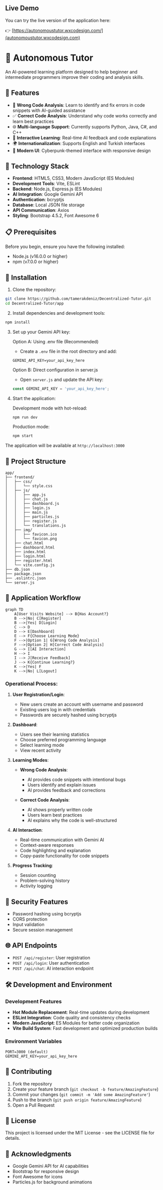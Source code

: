 ## Live Demo

You can try the live version of the application here:

👉 [https://autonomoustutor.wxcodesign.com/](autonomoustutor.wxcodesign.com)


# 🤖 Autonomous Tutor

An AI-powered learning platform designed to help beginner and intermediate programmers improve their coding and analysis skills.

## 🌟 Features

- 🐛 **Wrong Code Analysis**: Learn to identify and fix errors in code snippets with AI-guided assistance
- ✅ **Correct Code Analysis**: Understand why code works correctly and learn best practices
- 🌐 **Multi-language Support**: Currently supports Python, Java, C#, and C++
- 🔄 **Interactive Learning**: Real-time AI feedback and code explanations
- 🌍 **Internationalization**: Supports English and Turkish interfaces
- 🎨 **Modern UI**: Cyberpunk-themed interface with responsive design

## 🔧 Technology Stack

- **Frontend**: HTML5, CSS3, Modern JavaScript (ES Modules)
- **Development Tools**: Vite, ESLint
- **Backend**: Node.js, Express.js (ES Modules)
- **AI Integration**: Google Gemini API
- **Authentication**: bcryptjs
- **Database**: Local JSON file storage
- **API Communication**: Axios
- **Styling**: Bootstrap 4.5.2, Font Awesome 6

## 📋 Prerequisites

Before you begin, ensure you have the following installed:

- Node.js (v16.0.0 or higher)
- npm (v7.0.0 or higher)

## 🚀 Installation

1. Clone the repository:

```bash
git clone https://github.com/tamerakdeniz/Decentralized-Tutor.git
cd Decentralized-Tutor/app
```

2. Install dependencies and development tools:

```bash
npm install
```

3. Set up your Gemini API key:

   Option A: Using .env file (Recommended)

   - Create a `.env` file in the root directory and add:

   ```env
   GEMINI_API_KEY=your_api_key_here
   ```

   Option B: Direct configuration in server.js

   - Open `server.js` and update the API key:

   ```javascript
   const GEMINI_API_KEY = 'your_api_key_here';
   ```

4. Start the application:

   Development mode with hot-reload:

   ```bash
   npm run dev
   ```

   Production mode:

   ```bash
   npm start
   ```

The application will be available at `http://localhost:3000`

## 📁 Project Structure

```
app/
├── frontend/
│   ├── css/
│   │   └── style.css
│   ├── js/
│   │   ├── app.js
│   │   ├── chat.js
│   │   ├── dashboard.js
│   │   ├── login.js
│   │   ├── main.js
│   │   ├── particles.js
│   │   ├── register.js
│   │   └── translations.js
│   ├── img/
│   │   ├── favicon.ico
│   │   └── favicon.png
│   ├── chat.html
│   ├── dashboard.html
│   ├── index.html
│   ├── login.html
│   ├── register.html
│   └── vite.config.js
├── db.json
├── package.json
├── .eslintrc.json
└── server.js
```

## 🔄 Application Workflow

```mermaid
graph TD
    A[User Visits Website] --> B{Has Account?}
    B -->|No| C[Register]
    B -->|Yes| D[Login]
    C --> D
    D --> E[Dashboard]
    E --> F{Choose Learning Mode}
    F -->|Option 1| G[Wrong Code Analysis]
    F -->|Option 2| H[Correct Code Analysis]
    G --> I[AI Interaction]
    H --> I
    I --> J[Receive Feedback]
    J --> K{Continue Learning?}
    K -->|Yes| F
    K -->|No| L[Logout]
```

### Operational Process:

1. **User Registration/Login**:

   - New users create an account with username and password
   - Existing users log in with credentials
   - Passwords are securely hashed using bcryptjs

2. **Dashboard**:

   - Users see their learning statistics
   - Choose preferred programming language
   - Select learning mode
   - View recent activity

3. **Learning Modes**:

   - **Wrong Code Analysis**:

     - AI provides code snippets with intentional bugs
     - Users identify and explain issues
     - AI provides feedback and corrections

   - **Correct Code Analysis**:
     - AI shows properly written code
     - Users learn best practices
     - AI explains why the code is well-structured

4. **AI Interaction**:

   - Real-time communication with Gemini AI
   - Context-aware responses
   - Code highlighting and explanation
   - Copy-paste functionality for code snippets

5. **Progress Tracking**:
   - Session counting
   - Problem-solving history
   - Activity logging

## 🔐 Security Features

- Password hashing using bcryptjs
- CORS protection
- Input validation
- Secure session management

## 🌐 API Endpoints

- `POST /api/register`: User registration
- `POST /api/login`: User authentication
- `POST /api/chat`: AI interaction endpoint

## 🛠️ Development and Environment

### Development Features

- **Hot Module Replacement**: Real-time updates during development
- **ESLint Integration**: Code quality and consistency checks
- **Modern JavaScript**: ES Modules for better code organization
- **Vite Build System**: Fast development and optimized production builds

### Environment Variables

```env
PORT=3000 (default)
GEMINI_API_KEY=your_api_key_here
```

## 🤝 Contributing

1. Fork the repository
2. Create your feature branch (`git checkout -b feature/AmazingFeature`)
3. Commit your changes (`git commit -m 'Add some AmazingFeature'`)
4. Push to the branch (`git push origin feature/AmazingFeature`)
5. Open a Pull Request

## 📝 License

This project is licensed under the MIT License - see the LICENSE file for details.

## 🙏 Acknowledgments

- Google Gemini API for AI capabilities
- Bootstrap for responsive design
- Font Awesome for icons
- Particles.js for background animations
